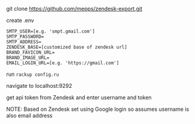 git clone https://github.com/mepps/zendesk-export.git

create .env
```
SMTP_USER=[e.g. 'smpt.gmail.com']
SMTP_PASSWORD=
SMTP_ADDRESS=
ZENDESK_BASE=[customized base of zendesk url]
BRAND_FAVICON_URL=
BRAND_IMAGE_URL=
EMAIL_LOGIN_URL=[e.g. 'https://gmail.com']
```

run `rackup config.ru`

navigate to localhost:9292

get api token from Zendesk and enter username and token

NOTE: Based on Zendesk set using Google login so assumes username is also email address
